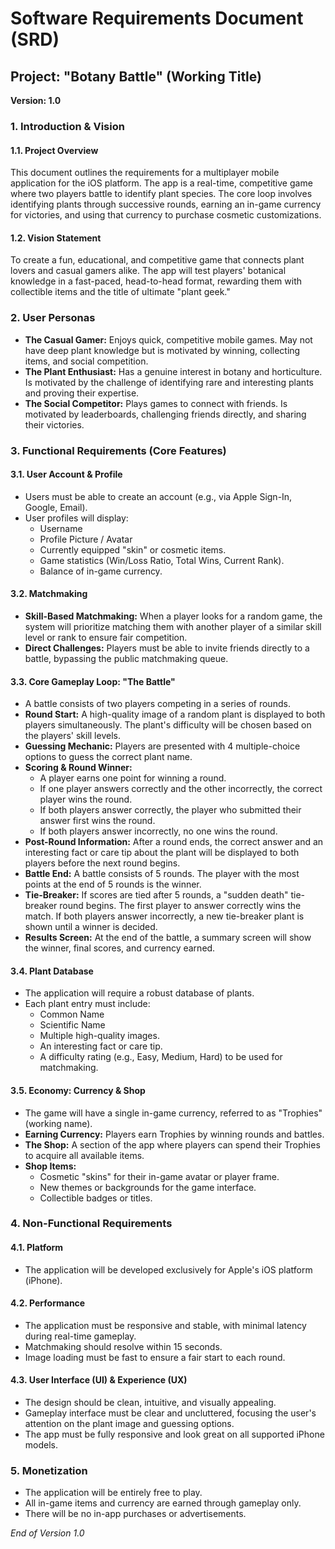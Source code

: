  

# **Software Requirements Document (SRD)**

## **Project: "Botany Battle" (Working Title)**

**Version: 1.0**

### **1\. Introduction & Vision**

#### **1.1. Project Overview**

This document outlines the requirements for a multiplayer mobile application for the iOS platform. The app is a real-time, competitive game where two players battle to identify plant species. The core loop involves identifying plants through successive rounds, earning an in-game currency for victories, and using that currency to purchase cosmetic customizations.

#### **1.2. Vision Statement**

To create a fun, educational, and competitive game that connects plant lovers and casual gamers alike. The app will test players' botanical knowledge in a fast-paced, head-to-head format, rewarding them with collectible items and the title of ultimate "plant geek."

### **2\. User Personas**

* **The Casual Gamer:** Enjoys quick, competitive mobile games. May not have deep plant knowledge but is motivated by winning, collecting items, and social competition.  
* **The Plant Enthusiast:** Has a genuine interest in botany and horticulture. Is motivated by the challenge of identifying rare and interesting plants and proving their expertise.  
* **The Social Competitor:** Plays games to connect with friends. Is motivated by leaderboards, challenging friends directly, and sharing their victories.

### **3\. Functional Requirements (Core Features)**

#### **3.1. User Account & Profile**

* Users must be able to create an account (e.g., via Apple Sign-In, Google, Email).  
* User profiles will display:  
  * Username  
  * Profile Picture / Avatar  
  * Currently equipped "skin" or cosmetic items.  
  * Game statistics (Win/Loss Ratio, Total Wins, Current Rank).  
  * Balance of in-game currency.

#### **3.2. Matchmaking**

* **Skill-Based Matchmaking:** When a player looks for a random game, the system will prioritize matching them with another player of a similar skill level or rank to ensure fair competition.  
* **Direct Challenges:** Players must be able to invite friends directly to a battle, bypassing the public matchmaking queue.

#### **3.3. Core Gameplay Loop: "The Battle"**

* A battle consists of two players competing in a series of rounds.  
* **Round Start:** A high-quality image of a random plant is displayed to both players simultaneously. The plant's difficulty will be chosen based on the players' skill levels.  
* **Guessing Mechanic:** Players are presented with 4 multiple-choice options to guess the correct plant name.  
* **Scoring & Round Winner:**  
  * A player earns one point for winning a round.  
  * If one player answers correctly and the other incorrectly, the correct player wins the round.  
  * If both players answer correctly, the player who submitted their answer first wins the round.  
  * If both players answer incorrectly, no one wins the round.  
* **Post-Round Information:** After a round ends, the correct answer and an interesting fact or care tip about the plant will be displayed to both players before the next round begins.  
* **Battle End:** A battle consists of 5 rounds. The player with the most points at the end of 5 rounds is the winner.  
* **Tie-Breaker:** If scores are tied after 5 rounds, a "sudden death" tie-breaker round begins. The first player to answer correctly wins the match. If both players answer incorrectly, a new tie-breaker plant is shown until a winner is decided.  
* **Results Screen:** At the end of the battle, a summary screen will show the winner, final scores, and currency earned.

#### **3.4. Plant Database**

* The application will require a robust database of plants.  
* Each plant entry must include:  
  * Common Name  
  * Scientific Name  
  * Multiple high-quality images.  
  * An interesting fact or care tip.  
  * A difficulty rating (e.g., Easy, Medium, Hard) to be used for matchmaking.

#### **3.5. Economy: Currency & Shop**

* The game will have a single in-game currency, referred to as "Trophies" (working name).  
* **Earning Currency:** Players earn Trophies by winning rounds and battles.  
* **The Shop:** A section of the app where players can spend their Trophies to acquire all available items.  
* **Shop Items:**  
  * Cosmetic "skins" for their in-game avatar or player frame.  
  * New themes or backgrounds for the game interface.  
  * Collectible badges or titles.

### **4\. Non-Functional Requirements**

#### **4.1. Platform**

* The application will be developed exclusively for Apple's iOS platform (iPhone).

#### **4.2. Performance**

* The application must be responsive and stable, with minimal latency during real-time gameplay.  
* Matchmaking should resolve within 15 seconds.  
* Image loading must be fast to ensure a fair start to each round.

#### **4.3. User Interface (UI) & Experience (UX)**

* The design should be clean, intuitive, and visually appealing.  
* Gameplay interface must be clear and uncluttered, focusing the user's attention on the plant image and guessing options.  
* The app must be fully responsive and look great on all supported iPhone models.

### **5\. Monetization**

* The application will be entirely free to play.  
* All in-game items and currency are earned through gameplay only.  
* There will be no in-app purchases or advertisements.

*End of Version 1.0*